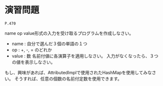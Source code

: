 
演習問題
========

`P.470`

name op value形式の入力を受け取るプログラムを作成しなさい。
* name : 自分で選んだ３個の単語の１つ
* op :  +, -, = のどれか
* value : 数
名前付値に各演算子を適用しなさい。
入力がなくなったら、３つの値を表示しなさい。

もし、興味があれば、AttributedImplで使用されたHashMapを使用してみなさい。
そうすれば、任意の個数の名前付定数を使用できます。


